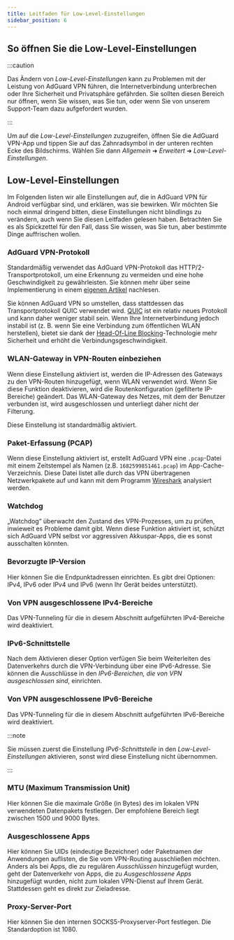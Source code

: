 ```yaml
---
title: Leitfaden für Low-Level-Einstellungen
sidebar_position: 6
---
```


## So öffnen Sie die Low-Level-Einstellungen

:::caution

Das Ändern von _Low-Level-Einstellungen_ kann zu Problemen mit der Leistung von AdGuard VPN führen, die Internetverbindung unterbrechen oder Ihre Sicherheit und Privatsphäre gefährden. Sie sollten diesen Bereich nur öffnen, wenn Sie wissen, was Sie tun, oder wenn Sie von unserem Support-Team dazu aufgefordert wurden.

:::

Um auf die _Low-Level-Einstellungen_ zuzugreifen, öffnen Sie die AdGuard VPN-App und tippen Sie auf das Zahnradsymbol in der unteren rechten Ecke des Bildschirms. Wählen Sie dann _Allgemein_ ➜ _Erweitert_ ➜ _Low-Level-Einstellungen_.

## Low-Level-Einstellungen

Im Folgenden listen wir alle Einstellungen auf, die in AdGuard VPN für Android verfügbar sind, und erklären, was sie bewirken. Wir möchten Sie noch einmal dringend bitten, diese Einstellungen nicht blindlings zu verändern, auch wenn Sie diesen Leitfaden gelesen haben. Betrachten Sie es als Spickzettel für den Fall, dass Sie wissen, was Sie tun, aber bestimmte Dinge auffrischen wollen.

### AdGuard VPN-Protokoll

Standardmäßig verwendet das AdGuard VPN-Protokoll das HTTP/2-Transportprotokoll, um eine Erkennung zu vermeiden und eine hohe Geschwindigkeit zu gewährleisten. Sie können mehr über seine Implementierung in einem [eigenen Artikel](/general/adguard-vpn-protocol.md) nachlesen.

Sie können AdGuard VPN so umstellen, dass stattdessen das Transportprotokoll QUIC verwendet wird. [QUIC](https://adguard-vpn.com/kb/general/why-adguard-vpn/#6-quic-support) ist ein relativ neues Protokoll und kann daher weniger stabil sein. Wenn Ihre Internetverbindung jedoch instabil ist (z. B. wenn Sie eine Verbindung zum öffentlichen WLAN herstellen), bietet sie dank der [Head-Of-Line Blocking](https://adguard-dns.io/en/blog/dns-over-quic.html#headoflineblocking)-Technologie mehr Sicherheit und erhöht die Verbindungsgeschwindigkeit.

### WLAN-Gateway in VPN-Routen einbeziehen

Wenn diese Einstellung aktiviert ist, werden die IP-Adressen des Gateways zu den VPN-Routen hinzugefügt, wenn WLAN verwendet wird.
Wenn Sie diese Funktion deaktivieren, wird die Routenkonfiguration (gefilterte IP-Bereiche) geändert. Das WLAN-Gateway des Netzes, mit dem der Benutzer verbunden ist, wird ausgeschlossen und unterliegt daher nicht der Filterung.

Diese Einstellung ist standardmäßig aktiviert.

### Paket-Erfassung (PCAP)

Wenn diese Einstellung aktiviert ist, erstellt AdGuard VPN eine `.pcap`-Datei mit einem Zeitstempel als Namen (z.B. `1682599851461.pcap`) im App-Cache-Verzeichnis. Diese Datei listet alle durch das VPN übertragenen Netzwerkpakete auf und kann mit dem Programm [Wireshark](https://www.wireshark.org/) analysiert werden.

### Watchdog

„Watchdog“ überwacht den Zustand des VPN-Prozesses, um zu prüfen, inwieweit es Probleme damit gibt. Wenn diese Funktion aktiviert ist, schützt sich AdGuard VPN selbst vor aggressiven Akkuspar-Apps, die es sonst ausschalten könnten.

### Bevorzugte IP-Version

Hier können Sie die Endpunktadressen einrichten. Es gibt drei Optionen: IPv4, IPv6 oder IPv4 und IPv6 (wenn Ihr Gerät beides unterstützt).

### Von VPN ausgeschlossene IPv4-Bereiche

Das VPN-Tunneling für die in diesem Abschnitt aufgeführten IPv4-Bereiche wird deaktiviert.

### IPv6-Schnittstelle

Nach dem Aktivieren dieser Option verfügen Sie beim Weiterleiten des Datenverkehrs durch die VPN-Verbindung über eine IPv6-Adresse. Sie können die Ausschlüsse in den _IPv6-Bereichen, die von VPN ausgeschlossen sind_, einrichten.

### Von VPN ausgeschlossene IPv6-Bereiche

Das VPN-Tunneling für die in diesem Abschnitt aufgeführten IPv6-Bereiche wird deaktiviert.

:::note

Sie müssen zuerst die Einstellung _IPv6-Schnittstelle_ in den _Low-Level-Einstellungen_ aktivieren, sonst wird diese Einstellung nicht übernommen.

:::

### MTU (Maximum Transmission Unit)

Hier können Sie die maximale Größe (in Bytes) des im lokalen VPN verwendeten Datenpakets festlegen. Der empfohlene Bereich liegt zwischen 1500 und 9000 Bytes.

### Ausgeschlossene Apps

Hier können Sie UIDs (eindeutige Bezeichner) oder Paketnamen der Anwendungen auflisten, die Sie vom VPN-Routing ausschließen möchten.
Anders als bei Apps, die zu regulären _Ausschlüssen_ hinzugefügt wurden, geht der Datenverkehr von Apps, die zu _Ausgeschlossene Apps_ hinzugefügt wurden, nicht zum lokalen VPN-Dienst auf Ihrem Gerät. Stattdessen geht es direkt zur Zieladresse.

### Proxy-Server-Port

Hier können Sie den internen SOCKS5-Proxyserver-Port festlegen. Die Standardoption ist 1080.
